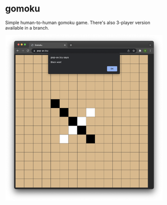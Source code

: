 # gomoku

Simple human-to-human gomoku game. There's also 3-player version available in a branch.

![](ss.png)
